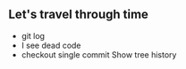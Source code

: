 ## Let's travel through time

* git log
* I see dead code
* checkout single commit
Show tree history
